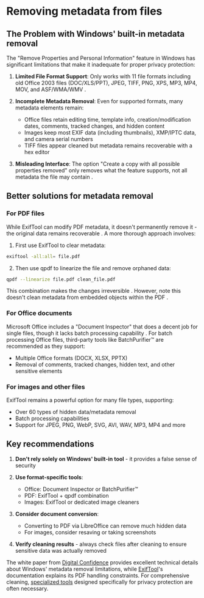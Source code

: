 # Removing metadata from files

## The Problem with Windows' built-in metadata removal

The "Remove Properties and Personal Information" feature in Windows has significant limitations that make it inadequate for proper privacy protection:

1. **Limited File Format Support**: Only works with 11 file formats including old Office 2003 files (DOC/XLS/PPT), JPEG, TIFF, PNG, XPS, MP3, MP4, MOV, and ASF/WMA/WMV .

2. **Incomplete Metadata Removal**: Even for supported formats, many metadata elements remain:
   - Office files retain editing time, template info, creation/modification dates, comments, tracked changes, and hidden content 
   - Images keep most EXIF data (including thumbnails), XMP/IPTC data, and camera serial numbers 
   - TIFF files appear cleaned but metadata remains recoverable with a hex editor 

3. **Misleading Interface**: The option "Create a copy with all possible properties removed" only removes what the feature supports, not all metadata the file may contain .

## Better solutions for metadata removal

### For PDF files

While ExifTool can modify PDF metadata, it doesn't permanently remove it - the original data remains recoverable . A more thorough approach involves:

1. First use ExifTool to clear metadata:

```bash
exiftool -all:all= file.pdf
```

2. Then use qpdf to linearize the file and remove orphaned data:

```bash
qpdf --linearize file.pdf clean_file.pdf
```

This combination makes the changes irreversible . However, note this doesn't clean metadata from embedded objects within the PDF .

### For Office documents

Microsoft Office includes a "Document Inspector" that does a decent job for single files, though it lacks batch processing capability . For batch processing Office files, third-party tools like BatchPurifier™ are recommended as they support:
- Multiple Office formats (DOCX, XLSX, PPTX)
- Removal of comments, tracked changes, hidden text, and other sensitive elements 

### For images and other files

ExifTool remains a powerful option for many file types, supporting:

- Over 60 types of hidden data/metadata removal
- Batch processing capabilities
- Support for JPEG, PNG, WebP, SVG, AVI, WAV, MP3, MP4 and more 

## Key recommendations

1. **Don't rely solely on Windows' built-in tool** - it provides a false sense of security 

2. **Use format-specific tools**:
   - Office: Document Inspector or BatchPurifier™
   - PDF: ExifTool + qpdf combination
   - Images: ExifTool or dedicated image cleaners

3. **Consider document conversion**:
   - Converting to PDF via LibreOffice can remove much hidden data
   - For images, consider resaving or taking screenshots

4. **Verify cleaning results** - always check files after cleaning to ensure sensitive data was actually removed

The white paper from [Digital Confidence](https://digitalconfidence.com/Remove-Properties-and-Personal-Information-a-Misleading-Feature.html) provides excellent technical details about Windows' metadata removal limitations, while [ExifTool](https://exiftool.org/)'s documentation explains its PDF handling constraints. For comprehensive cleaning, [specialized tools](https://cyberrunner.medium.com/removing-metadata-from-pdf-files-using-exiftool-and-qpdf-20090b75d7f0) designed specifically for privacy protection are often necessary.
